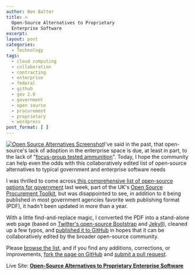 ```yaml
---
author: Ben Balter
title: >
  Open-Source Alternatives to Proprietary
  Enterprise Software
excerpt:
layout: post
categories:
  - Technology
tags:
  - cloud computing
  - collaboration
  - contracting
  - enterprise
  - federal
  - github
  - gov 2.0
  - government
  - open source
  - procurement
  - proprietary
  - wordpress
post_format: [ ]
---
```

[![Open Source Alternatives Screenshot][1]][2]I've said in the past, that open-source's lack of adoption in the enterprise space is due, at least in part, to the lack of "[focus-group tested ammunition][2]". Today, I hope the community can help even the odds with this collaboratively edited list of open-source alternatives to typical government and enterprise software needs

I was thrilled to come across[ this comprehensive list of open-source options for government][3] last week, part of the UK's [Open Source Procurement Toolkit][4], but was disappointed to see, in addition to it being published in most government agencies favorite web publishing format (PDF), it hadn't been updated in more than a year.

With a little find-and-replace magic, I converted the PDF into a stand-alone web page (based on [Twitter's open-source Bootstrap][5] and [Jekyll][6]), cleaned up a few typos, and [published it to GitHub][7] in hopes that it can be collaboratively edited by the broader open-source community.

Please [browse the list][7], and if you find any additions, corrections, or improvements, [fork the page on GitHub][8] and [submit a pull request][9].

Live Site: **[Open-Source Alternatives to Proprietary Enterprise Software][7]**

[1]: http://ben.balter.com/wp-content/uploads/2012/02/open-source-alternatives-screenshot1.png
[2]: http://ben.balter.com/2011/08/31/enterprise-open-source-and-why-better-is-not-enough/
[3]: https://www.gov.uk/government/uploads/system/uploads/attachment_data/file/78964/Open_Source_Options_v2_0.pdf
[4]: https://www.gov.uk/government/publications/open-source-procurement-toolkit
[5]: http://twitter.github.com/bootstrap/
[6]: https://github.com/mojombo/jekyll
[7]: http://benbalter.github.com/open-source-alternatives/
[8]: https://github.com/benbalter/open-source-alternatives
[9]: http://help.github.com/send-pull-requests/
